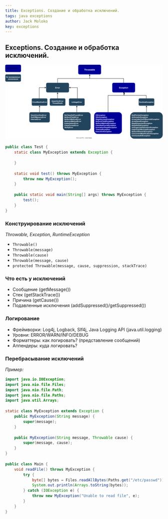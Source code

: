 ```yaml
---
title: Exceptions. Создание и обработка исключений.
tags: java exceptions
author: Jack Moloko
key: exceptions
---
```


## Exceptions. Создание и обработка исключений.

<!--more-->

![Image](/images/Exception.drawio.svg)

```java
public class Test {
    static class MyException extends Exception {
        
    }

    static void test() throws MyException {
        throw new MyException();
    }

    public static void main(String[] args) throws MyException {
        test();
    }
}
```
### Конструирование исключений

_Throwable, Exception, RuntimeException_
* `Throwable()`
* `Throwable(message)`
* `Throwable(cause)`
* `Throwable(message, cause)`
* `protected Throwable(message, cause, suppression, stackTrace)`

### Что есть у исключений
* Сообщение (getMessage())
* Стек (getStackTrace())
* Причина (getCause())
* Подавленные исключения (addSuppressed()/getSuppressed())

### Логирование
* Фреймворки: Log4j, Logback, Slf4j, Java Logging API (java.util.logging)
* Уровни: ERROR/WARN/INFO/DEBUG
* Форматтеры: как логировать? (представление сообщений)
* Аппендеры: куда логировать?

### Перебрасывание исключений

_Пример:_

```java
import java.io.IOException;
import java.nio.file.Files;
import java.nio.file.Path;
import java.nio.file.Paths;
import java.util.Arrays;

static class MyException extends Exception {
    public MyException(String message) {
        super(message);
    }

    public MyException(String message, Throwable cause) {
        super(message, cause);
    }
}

public class Main {
    void readFile() throws MyException {
        try {
            byte[] bytes = Files.readAllBytes(Paths.get("/etc/passwd"));
            System.out.println(Arrays.toString(bytes));
        } catch (IOException e) {
            throw new MyException("Unable to read file", e);
        }
    }
}
```

